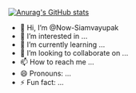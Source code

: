 [![Anurag's GitHub stats](https://github-readme-stats.vercel.app/api?username=Now-Siamvayupak)](https://github.com/anuraghazra/github-readme-stats)


- 👋 Hi, I’m @Now-Siamvayupak
- 👀 I’m interested in ...
- 🌱 I’m currently learning ...
- 💞️ I’m looking to collaborate on ...
- 📫 How to reach me ...
- 😄 Pronouns: ...
- ⚡ Fun fact: ...

<!---
Now-Siamvayupak/Now-Siamvayupak is a ✨ special ✨ repository because its `README.md` (this file) appears on your GitHub profile.
You can click the Preview link to take a look at your changes.
--->
